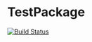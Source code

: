 # TestPackage

[![Build Status](https://github.com/dlcarl/TestPackage.jl/actions/workflows/CI.yml/badge.svg?branch=master)](https://github.com/dlcarl/TestPackage.jl/actions/workflows/CI.yml?query=branch%3Amaster)
